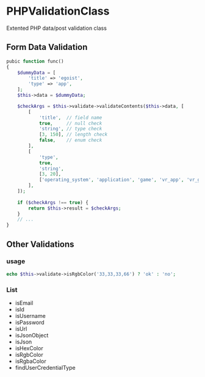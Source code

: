 # PHPValidationClass
Extented PHP data/post validation class

## Form Data Validation

```PHP
pubic function func()
{
    $dummyData = [
        'title' => 'egoist',
        'type' => 'app',
    ];
    $this->data = $dummyData;

    $checkArgs = $this->validate->validateContents($this->data, [
        [
            'title',  // field name
            true,     // null check
            'string', // type check
            [3, 150], // length check
            false,    // enum check
        ],
        [
            'type',
            true,
            'string',
            [3, 20],
            ['operating_system', 'application', 'game', 'vr_app', 'vr_game', 'ar_app', 'ar_game', 'other'],
        ],
    ]);
    
    if ($checkArgs !== true) {
        return $this->result = $checkArgs;
    }
    // ...
}
```

## Other Validations

### usage
```PHP
echo $this->validate->isRgbColor('33,33,33,66') ? 'ok' : 'no';
```

### List

* isEmail
* isId
* isUsername
* isPassword
* isUrl
* isJsonObject
* isJson
* isHexColor
* isRgbColor
* isRgbaColor
* findUserCredentialType